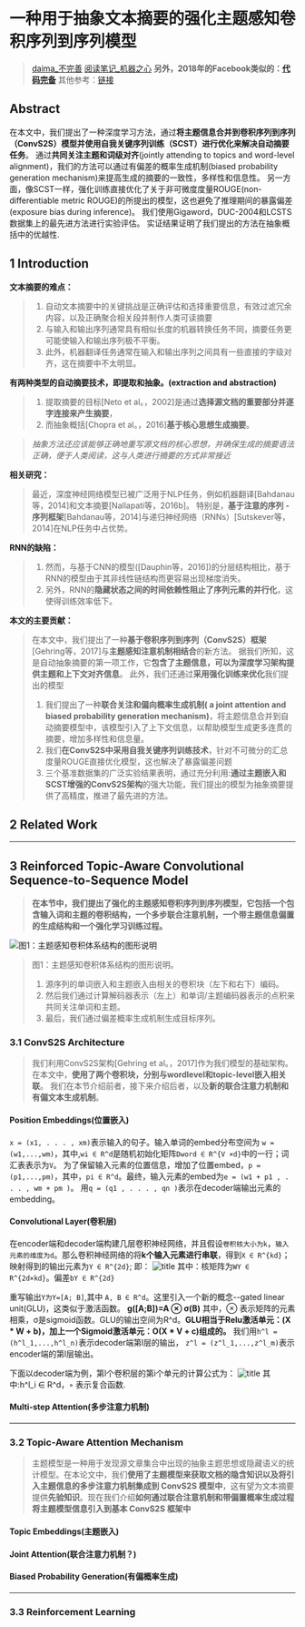 # 一种用于抽象文本摘要的强化主题感知卷积序列到序列模型
> [daima_不完善](https://github.com/sc-lj/NLP/blob/8d2df8ffd2ce676c3ed0b704111931c745fe50a1/Summarization/ConvS2S/README.md)
[阅读笔记_机器之心](https://www.jiqizhixin.com/articles/IJCAI2018-Tencent-Model-for-Abstractive-Text-Summarization)
**另外，2018年的Facebook类似的：[代码完备](https://github.com/EdinburghNLP/XSum/tree/59f6884f8f81f9e1749db4053b2c26efd4f318a8)**
其他参考：[链接](https://github.com/SunshineBot/paper-notes/blob/4c17445c2fa23bc06011b9fc3990b210586f7b7c/Abstractive%20Text%20Summarization%20-%20Notes.md)
## Abstract
在本文中，我们提出了一种深度学习方法，通过**将主题信息合并到卷积序列到序列（ConvS2S）模型并使用自我关键序列训练（SCST）进行优化来解决自动摘要任务**。
通过**共同关注主题和词级对齐**(jointly attending to topics and word-level alignment)，我们的方法可以通过有偏差的概率生成机制(biased probability generation mechanism)来提高生成的摘要的一致性，多样性和信息性。
另一方面，像SCST一样，强化训练直接优化了关于非可微度度量ROUGE(non-differentiable metric ROUGE)的所提出的模型，这也避免了推理期间的暴露偏差(exposure bias during inference)。
我们使用Gigaword，DUC-2004和LCSTS数据集上的最先进方法进行实验评估。
实证结果证明了我们提出的方法在抽象概括中的优越性.
## 1 Introduction
**文本摘要的难点：**
>1. 自动文本摘要中的关键挑战是正确评估和选择重要信息，有效过滤冗余内容，以及正确聚合相关段并制作人类可读摘要
>2. 与输入和输出序列通常具有相似长度的机器转换任务不同，摘要任务更可能使输入和输出序列极不平衡。
>3. 此外，机器翻译任务通常在输入和输出序列之间具有一些直接的字级对齐，这在摘要中不太明显。 

**有两种类型的自动摘要技术，即提取和抽象。(extraction and abstraction)**
>1. 提取摘要的目标[Neto et al。，2002]是通过**选择源文档的重要部分并逐字连接来产生摘要**，
>2. 而抽象概括[Chopra et al。，2016]**基于核心思想生成摘要**。

>*抽象方法还应该能够正确地重写源文档的核心思想，并确保生成的摘要语法正确，便于人类阅读，这与人类进行摘要的方式非常接近*

**相关研究：**
>最近，深度神经网络模型已被广泛用于NLP任务，例如机器翻译[Bahdanau等，2014]和文本摘要[Nallapati等，2016b]。
特别是，**基于注意的序列 - 序列框架**[Bahdanau等，2014]与递归神经网络（RNNs）[Sutskever等，2014]在NLP任务中占优势。

**RNN的缺陷：**
>1. 然而，与基于CNN的模型([Dauphin等，2016])的分层结构相比，基于RNN的模型由于其非线性链结构而更容易出现梯度消失。
>2. 另外，RNN的**隐藏状态之间的时间依赖性阻止了序列元素的并行化**，这使得训练效率低下。

**本文的主要贡献：**
>在本文中，我们提出了一种**基于卷积序列到序列（ConvS2S）框架**[Gehring等，2017]与**主题感知注意机制相结合**的新方法。
据我们所知，这是自动抽象摘要的第一项工作，它**包含了主题信息，可以为深度学习架构提供主题和上下文对齐信息**。
此外，我们还通过**采用强化训练来优化**我们提出的模型
>1. 我们提出了一种**联合关注和偏向概率生成机制( a joint attention and biased probability generation mechanism)**，将主题信息合并到自动摘要模型中，该模型引入了上下文信息，以帮助模型生成更多连贯的摘要，增加多样性和信息量。
>2. 我们**在ConvS2S中采用自我关键序列训练技术**，针对不可微分的汇总度量ROUGE直接优化模型，这也解决了暴露偏差问题
>3. 三个基准数据集的广泛实验结果表明，通过充分利用:**通过主题嵌入和SCST增强的ConvS2S架构**的强大功能，我们提出的模型为抽象摘要提供了高精度，推进了最先进的方法。 

## 2 Related Work
*****
## 3 Reinforced Topic-Aware Convolutional Sequence-to-Sequence Model
>**在本节中，我们提出了强化的主题感知卷积序列到序列模型，它包括一个包含输入词和主题的卷积结构，一个多步联合注意机制，一个带主题信息偏置的生成结构和一个强化学习训练过程。**

![图1：主题感知卷积体系结构的图形说明](https://i.loli.net/2019/04/03/5ca44483e25dd.jpg)
> 图1：主题感知卷积体系结构的图形说明。
>1. 源序列的单词嵌入和主题嵌入由相关的卷积块（左下和右下）编码。
>2. 然后我们通过计算解码器表示（左上）和单词/主题编码器表示的点积来共同关注单词和主题。
>3. 最后，我们通过偏差概率生成机制生成目标序列。

### 3.1  ConvS2S Architecture
>我们利用ConvS2S架构[Gehring et al。，2017]作为我们模型的基础架构。
在本文中，**使用了两个卷积块，分别与wordlevel和topic-level嵌入相关联**。
我们在本节介绍前者，接下来介绍后者，以及**新的联合注意力机制和有偏文本生成机制**。

#### Position Embeddings(位置嵌入)
`x = (x1, . . . , xm)`表示输入的句子。输入单词的embed分布空间为 `w = (w1,...,wm)`，其中,`wi ∈ R^d`是随机初始化矩阵`Dword ∈ R^{V ×d}`中的一行；词汇表表示为`V`。 为了保留输入元素的位置信息，增加了位置embed，`p = (p1,...,pm)`，其中，`pi ∈ R^d`。最终，输入元素的embed为`e = (w1 + p1 , . . . , wm + pm )`。 用`q = (q1 , . . . , qn )`表示在decoder端输出元素的embedding。
#### Convolutional Layer(卷积层)
在encoder端和decoder端构建几层卷积神经网络，并且假设`卷积核大小为k`，`输入元素的维度为d`。那么卷积神经网络的将**k个输入元素进行串联**，得到`X ∈ R^{kd}`；映射得到的输出元素为`Y ∈ R^{2d}`; 即：
![title](https://i.loli.net/2019/04/03/5ca4526676ab6.png)
其中：核矩阵为`WY ∈ R^{2d×kd}`。偏差`bY ∈ R^{2d}`

重写输出`Y为Y=[A; B]`,其中 `A, B ∈ R^d`。这里引入一个新的概念--gated linear unit(GLU)，这类似于激活函数。
**g([A;B])=A ⊗ σ(B)**
其中，⊗ 表示矩阵的元素相乘，σ是sigmoid函数。GLU的输出空间为R^d。**GLU相当于Relu激活单元：(X * W + b)，加上一个Sigmoid激活单元：O(X * V + c)组成的。**
我们用`h^l =(h^l_1,...,h^l_n)`表示decoder端第l层的输出， `z^l = (z^l_1,...,z^l_m)`表示encoder端的第l层输出。 

下面以decoder端为例，第l个卷积层的第i个单元的计算公式为：
![title](https://i.loli.net/2019/04/03/5ca4542fed566.png)
其中:h^l_i ∈ R^d，◦ 表示复合函数.




#### Multi-step Attention(多步注意力机制)
********
### 3.2  Topic-Aware Attention Mechanism
>主题模型是一种用于发现源文章集合中出现的抽象主题思想或隐藏语义的统计模型。在本论文中，我们**使用了主题模型来获取文档的隐含知识以及将引入主题信息的多步注意力机制集成到 ConvS2S 模型中**，这有望为文本摘要提供**先验知识**。现在我们介绍**如何通过联合注意机制和带偏置概率生成过程将主题模型信息引入到基本 ConvS2S 框架中**

#### Topic Embeddings(主题嵌入)
#### Joint Attention(联合注意力机制？)
#### Biased Probability Generation(有偏概率生成)
************
### 3.3  Reinforcement Learning




